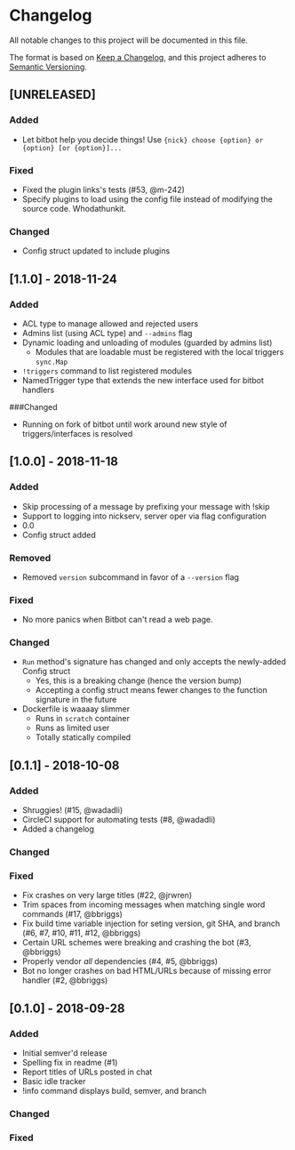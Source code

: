 # Changelog
All notable changes to this project will be documented in this file.

The format is based on [Keep a Changelog](https://keepachangelog.com/en/1.0.0/),
and this project adheres to [Semantic Versioning](https://semver.org/spec/v2.0.0.html).

## [UNRELEASED] 
### Added
   - Let bitbot help you decide things! Use `{nick} choose {option} or {option} [or {option}]...` 

### Fixed
   - Fixed the plugin links's tests (#53, @m-242)
   - Specify plugins to load using the config file instead of modifying the source code. Whodathunkit.

### Changed
   - Config struct updated to include plugins

## [1.1.0] - 2018-11-24
### Added
   - ACL type to manage allowed and rejected users
   - Admins list (using ACL type) and `--admins` flag
   - Dynamic loading and unloading of modules (guarded by admins list)
       - Modules that are loadable must be registered with the local triggers `sync.Map`
   - `!triggers` command to list registered modules
   - NamedTrigger type that extends the new interface used for bitbot handlers

###Changed
   - Running on fork of bitbot until work around new style of triggers/interfaces is resolved

## [1.0.0] - 2018-11-18
### Added
   - Skip processing of a message by prefixing your message with !skip
   - Support to logging into nickserv, server oper via flag configuration
   - 0.0
   - Config struct added

### Removed
   - Removed `version` subcommand in favor of a `--version` flag

### Fixed
   - No more panics when Bitbot can't read a web page.

### Changed
   - `Run` method's signature has changed and only accepts the newly-added Config struct
     - Yes, this is a breaking change (hence the version bump)
     - Accepting a config struct means fewer changes to the function signature in the future
   - Dockerfile is waaaay slimmer 
     - Runs in `scratch` container
     - Runs as limited user
     - Totally statically compiled

## [0.1.1] - 2018-10-08
### Added
   - Shruggies! (#15, @wadadli)
   - CircleCI support for automating tests (#8, @wadadli)
   - Added a changelog

### Changed

### Fixed
  - Fix crashes on very large titles (#22, @jrwren)
  - Trim spaces from incoming messages when matching single word commands (#17, @bbriggs)
  - Fix build time variable injection for seting version, git SHA, and branch (#6, #7, #10, #11, #12, @bbriggs)
  - Certain URL schemes were breaking and crashing the bot (#3, @bbriggs)
  - Properly vendor _all_ dependencies (#4, #5, @bbriggs)
  - Bot no longer crashes on bad HTML/URLs because of missing error handler (#2, @bbriggs)

## [0.1.0] - 2018-09-28
### Added
  - Initial semver'd release
  - Spelling fix in readme (#1)
  - Report titles of URLs posted in chat
  - Basic idle tracker
  - !info command displays build, semver, and branch

### Changed

### Fixed
